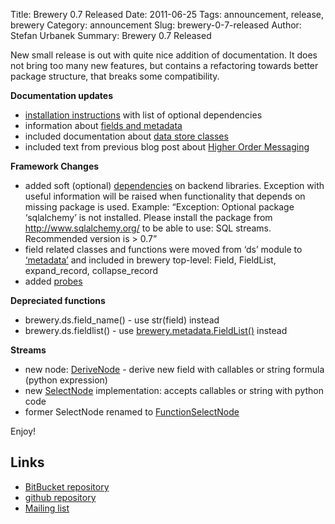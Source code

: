 Title: Brewery 0.7 Released
Date: 2011-06-25
Tags: announcement, release, brewery
Category: announcement
Slug: brewery-0-7-released
Author: Stefan Urbanek
Summary: Brewery 0.7 Released

<p>New small release is out with quite nice addition of documentation. It does not bring too many new features, but contains a refactoring towards better package structure, that breaks some compatibility.</p>

<p><strong>Documentation updates</strong></p>

<ul><li><a href="http://packages.python.org/brewery/install.html">installation instructions</a> with list of optional dependencies</li>
<li>information about <a href="http://packages.python.org/brewery/metadata.html">fields and metadata</a></li>
<li>included documentation about <a href="http://packages.python.org/brewery/stores.html">data store classes</a></li>
<li>included text from previous blog post about <a href="http://packages.python.org/brewery/streams.html#forking-forks-with-higher-order-messaging">Higher Order Messaging</a></li>
</ul><p><strong>Framework Changes</strong></p>

<ul><li>added soft (optional) <a href="http://packages.python.org/brewery/install.html#requirements">dependencies</a> on backend libraries. Exception with useful information will be raised when functionality that depends on missing package is used. Example: &#8220;Exception: Optional package &#8216;sqlalchemy&#8217; is not installed. Please install the package from <a href="http://www.sqlalchemy.org/">http://www.sqlalchemy.org/</a> to be able to use: SQL streams. Recommended version is &gt; 0.7&#8221;</li>
<li>field related classes and functions were moved from &#8216;ds&#8217; module to <a href="http://packages.python.org/brewery/metadata.html">&#8216;metadata&#8217;</a> and included in brewery top-level: Field, FieldList, expand_record, collapse_record</li>
<li>added <a href="http://packages.python.org/brewery/probes.html">probes</a></li>
</ul><p><strong>Depreciated functions</strong></p>

<ul><li>brewery.ds.field_name() - use str(field) instead</li>
<li>brewery.ds.fieldlist() - use <a href="http://packages.python.org/brewery/metadata.html#brewery.metadata.FieldList">brewery.metadata.FieldList()</a> instead</li>
</ul><p><strong>Streams</strong></p>

<ul><li>new node: <a href="http://packages.python.org/brewery/node_reference.html#derive-node">DeriveNode</a> - derive new field with callables or string formula (python expression)</li>
<li>new <a href="http://packages.python.org/brewery/node_reference.html#select">SelectNode</a> implementation: accepts callables or string with python code</li>
<li>former SelectNode renamed to <a href="http://packages.python.org/brewery/node_reference.html#function-select">FunctionSelectNode</a></li>
</ul><p>Enjoy!</p>

<h2>Links</h2>

<ul><li><a href="https://bitbucket.org/Stiivi/brewery/overview">BitBucket repository</a></li>
<li><a href="https://github.com/stiivi/brewery">github repository</a></li>
<li><a href="http://groups.google.com/group/databrewery">Mailing list</a></li>
</ul>